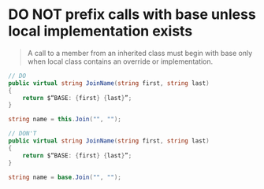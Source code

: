 # **DO NOT** prefix calls with base unless local implementation exists

> A call to a member from an inherited class must begin with base only when local class contains an override or implementation.  

``` csharp
// DO
public virtual string JoinName(string first, string last)
{
    return $“BASE: {first} {last}”;
}

string name = this.Join("", "");
```

``` csharp
// DON'T
public virtual string JoinName(string first, string last)
{
    return $“BASE: {first} {last}”;
}

string name = base.Join("", "");
```
